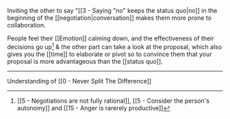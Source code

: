 Inviting the other to say "[[3 - Saying "no" keeps the status quo|no]] in the beginning of the [[negotiation|conversation]] makes them more prone to collaboration.

People feel their [[Emotion]] calming down, and the effectiveness of their decisions go up[^1] & the other part can take a look at the proposal, which also gives you the [[time]] to elaborate or pivot so to convince them that your proposal is more advantageous than the [[status quo]].

---

Understanding of [[0 - Never Split The Difference]]

[^1]: [[5 - Negotiations are not fully rational]], [[5 - Consider the person's autonomy]] and [[15 - Anger is rarerely productive]]
